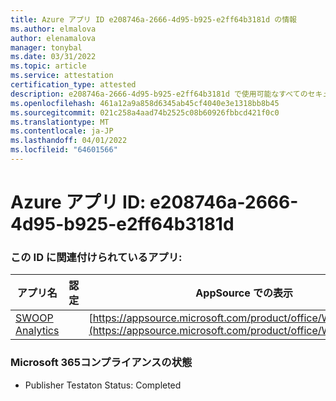 ```yaml
---
title: Azure アプリ ID e208746a-2666-4d95-b925-e2ff64b3181d の情報
ms.author: elmalova
author: elenamalova
manager: tonybal
ms.date: 03/31/2022
ms.topic: article
ms.service: attestation
certification_type: attested
description: e208746a-2666-4d95-b925-e2ff64b3181d で使用可能なすべてのセキュリティおよびコンプライアンス情報。
ms.openlocfilehash: 461a12a9a858d6345ab45cf4040e3e1318bb8b45
ms.sourcegitcommit: 021c258a4aad74b2525c08b60926fbbcd421f0c0
ms.translationtype: MT
ms.contentlocale: ja-JP
ms.lasthandoff: 04/01/2022
ms.locfileid: "64601566"
---
```

# <a name="azure-app-id-e208746a-2666-4d95-b925-e2ff64b3181d"></a>Azure アプリ ID: e208746a-2666-4d95-b925-e2ff64b3181d


### <a name="apps-associated-with-this-id"></a>この ID に関連付けられているアプリ:
| **アプリ名** | **認定** | **AppSource での表示** |
|--------------|---------------|-----------------------|
| [SWOOP Analytics](../forward/WA200000877.md) |  | [https://appsource.microsoft.com/product/office/WA200000877](https://appsource.microsoft.com/product/office/WA200000877) |

### <a name="microsoft-365-app-compliance-status"></a>Microsoft 365コンプライアンスの状態
- Publisher Testaton Status: Completed
